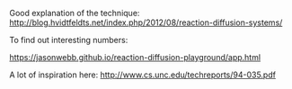 Good explanation of the technique:
http://blog.hvidtfeldts.net/index.php/2012/08/reaction-diffusion-systems/


To find out interesting numbers:

https://jasonwebb.github.io/reaction-diffusion-playground/app.html

A lot of inspiration here:
http://www.cs.unc.edu/techreports/94-035.pdf

